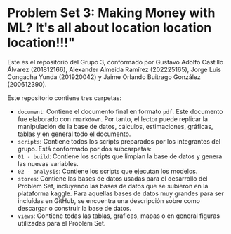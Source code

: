 # Problem Set 3: Making Money with ML? It's all about location location location!!!"

Este es el repositorio del Grupo 3, conformado por Gustavo Adolfo Castillo Álvarez (201812166), Alexander Almeida Ramírez (202225165), Jorge Luis Congacha Yunda (201920042) y Jaime Orlando Buitrago González (200612390).

Este repositorio contiene tres carpetas:

- `document`: Contiene el documento final en formato `pdf`. Este documento fue elaborado con `rmarkdown`. Por tanto, el lector puede replicar la manipulación de la base de datos, cálculos, estimaciones, gráficas,  tablas y en general todo el documento. 
- `scripts`: Contiene todos los scripts preparados por los integrantes del grupo. Está conformado por dos subcarpetas:
- `01 - build`: Contiene los scripts que limpian la base de datos y genera las nuevas variables.
- `02 - analysis`: Contiene los scripts que ejecutan los modelos. 
- `stores`: Contiene las bases de datos usadas para el desarrollo del Problem Set, incluyendo las bases de datos que se subieron en la plataforma kaggle. Para aquellas bases de datos muy grandes para ser incluídas en GitHub, se encuentra una descripción sobre como descargar o construir la base de datos.
- `views`: Contiene todas las tablas, graficas, mapas o en general figuras utilizadas para el Problem Set.




